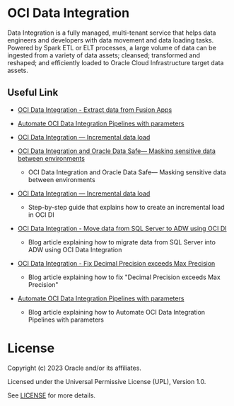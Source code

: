 # OCI Data Integration

Data Integration is a fully managed, multi-tenant service that helps data engineers and developers with data movement and data loading tasks. Powered by Spark ETL or ELT processes, a large volume of data can be ingested from a variety of data assets; cleansed; transformed and reshaped; and efficiently loaded to Oracle Cloud Infrastructure target data assets.


 
## Useful Link

- [OCI Data Integration - Extract data from Fusion Apps](https://www.youtube.com/watch?v=r0m1qCG8v5c)

- [Automate OCI Data Integration Pipelines with parameters](https://eloi-lopes29.medium.com/automate-oci-data-integration-pipelines-with-parameters-7d45584b82a5)

- [OCI Data Integration — Incremental data load](https://eloi-lopes29.medium.com/oci-data-integration-incremental-data-load-bd257d7e34cb)

- [OCI Data Integration and Oracle Data Safe— Masking sensitive data between environments](https://eloi-lopes29.medium.com/oci-data-integration-masking-sensitive-data-between-environments-1ad386849419)
    - OCI Data Integration and Oracle Data Safe— Masking sensitive data between environments
      
- [OCI Data Integration — Incremental data load](https://eloi-lopes29.medium.com/oci-data-integration-incremental-data-load-bd257d7e34cb)
    - Step-by-step guide that explains how to create an incremental load in OCI DI

- [OCI Data Integration - Move data from SQL Server to ADW using OCI DI](https://medium.com/@aporcescu/move-data-from-microsoft-sql-server-to-autonomous-data-warehouse-using-oci-data-integration-34fe7b9b2ee2)
    - Blog article explaining how to migrate data from SQL Server into ADW using OCI Data Integration

- [OCI Data Integration - Fix Decimal Precision exceeds Max Precision](https://medium.com/@aporcescu/fix-decimal-precision-exceeds-max-precision-error-in-oci-data-integration-e4e125270ab1)
    - Blog article explaining how to fix "Decimal Precision exceeds Max Precision"

- [Automate OCI Data Integration Pipelines with parameters](https://medium.com/@eloi-lopes29/automate-oci-data-integration-pipelines-with-parameters-7d45584b82a5)
    - Blog article explaining how to Automate OCI Data Integration Pipelines with parameters


# License

Copyright (c) 2023 Oracle and/or its affiliates.

Licensed under the Universal Permissive License (UPL), Version 1.0.

See [LICENSE](https://github.com/oracle-devrel/technology-engineering/blob/folder-structure/LICENSE) for more details.